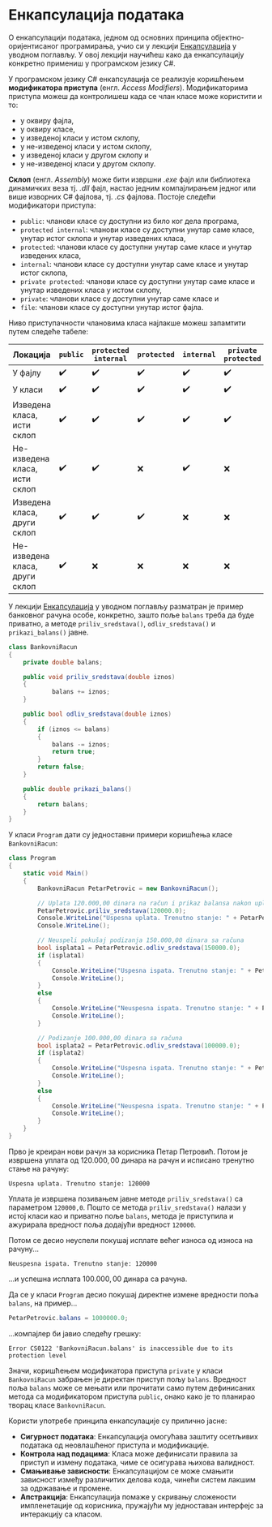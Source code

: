 # Енкапсулација података

О енкапсулацији података, једном од основних принципа објектно-оријентисаног
програмирања, учио си у лекцији [Енкапсулација](../1_osnovni_koncepti_oop/enkapsulacija.md)
у уводном поглављу. У овој лекцији научићеш како да енкапсулацију конкретно
примениш у програмском језику C#.

У програмском језику C# енкапсулација се реализује коришћењем
**модификатора приступа** (енгл. *Access Modifiers*). Модификаторима приступа
можеш да контролишеш када се члан класе може користити и то:

* у оквиру фајла,
* у оквиру класе,
* у изведеној класи у истом склопу,
* у не-изведеној класи у истом склопу,
* у изведеној класи у другом склопу и
* у не-изведеној класи у другом склопу.

**Склоп** (енгл. *Assembly*) може бити извршни *.exe* фајл или библиотека
динамичких веза тј. *.dll* фајл, настао једним компајлирањем једног или више
изворних C# фајлова, тј. *.cs* фајлова. Постоје следећи модификатори приступа:

* `public`: чланови класе су доступни из било ког дела програма,
* `protected internal`: чланови класе су доступни унутар саме класе, унутар
истог склопа и унутар изведених класа,
* `protected`: чланови класе су доступни унутар саме класе и унутар изведених
класа,
* `internal`: чланови класе су доступни унутар саме класе и унутар истог
склопа,
* `private protected`: чланови класе су доступни унутар саме класе и унутар
изведених класа у истом склопу,
* `private`: чланови класе су доступни унутар саме класе и
* `file`: чланови класе су доступни унутар истог фајла.

Ниво приступачности члановима класа најлакше можеш запамтити путем следеће
табеле:

| Локација                       | `public` | `protected internal` | `protected` | `internal` | `private protected` | `private` | `file` |
|--------------------------------|--------|--------------------|-----------|----------|-------------------|---------|------|
| У фајлу                        | ✔️        | ✔️                    | ✔️           | ✔️          | ✔️                   | ✔️         | ✔️      |
| У класи                        | ✔️        | ✔️                    | ✔️           | ✔️          | ✔️                   | ✔️         | ❌      |
| Изведена класа, исти склоп     | ✔️        | ✔️                    | ✔️           | ✔️          | ✔️                   | ❌         | ❌      |
| Не-изведена класа, исти склоп  | ✔️        | ✔️                    | ❌           | ✔️          | ❌                   | ❌         | ❌      |
| Изведена класа, други склоп    | ✔️        | ✔️                    | ✔️           | ❌          | ❌                   | ❌         | ❌      |
| Не-изведена класа, други склоп | ✔️        | ❌                    | ❌           | ❌          | ❌                   | ❌         | ❌      |

У лекцији [Енкапсулација](../1_osnovni_koncepti_oop/enkapsulacija.md) у уводном
поглављу разматран је пример банковног рачуна особе, конкретно, зашто поље
`balans` треба да буде приватно, а методе `priliv_sredstava()`,
`odliv_sredstava()` и `prikazi_balans()` јавне.

```cs
class BankovniRacun
{
    private double balans;

    public void priliv_sredstava(double iznos)
    {
            balans += iznos;
    }

    public bool odliv_sredstava(double iznos)
    {
        if (iznos <= balans)
        {
            balans -= iznos;
            return true;
        }
        return false;
    }

    public double prikazi_balans()
    {
        return balans;
    }
}
```

У класи `Program` дати су једноставни примери коришћења класе `BankovniRacun`:

```cs
class Program
{
    static void Main()
    {
        BankovniRacun PetarPetrovic = new BankovniRacun();

        // Uplata 120.000,00 dinara na račun i prikaz balansa nakon uplate:
        PetarPetrovic.priliv_sredstava(120000.0);
        Console.WriteLine("Uspesna uplata. Trenutno stanje: " + PetarPetrovic.prikazi_balans());
        Console.WriteLine();

        // Neuspeli pokušaj podizanja 150.000,00 dinara sa računa
        bool isplata1 = PetarPetrovic.odliv_sredstava(150000.0);
        if (isplata1)
        {
            Console.WriteLine("Uspesna ispata. Trenutno stanje: " + PetarPetrovic.prikazi_balans());
            Console.WriteLine();
        }
        else
        {
            Console.WriteLine("Neuspesna ispata. Trenutno stanje: " + PetarPetrovic.prikazi_balans());
            Console.WriteLine();
        }

        // Podizanje 100.000,00 dinara sa računa
        bool isplata2 = PetarPetrovic.odliv_sredstava(100000.0);
        if (isplata2)
        {
            Console.WriteLine("Uspesna ispata. Trenutno stanje: " + PetarPetrovic.prikazi_balans());
            Console.WriteLine();
        }
        else
        {
            Console.WriteLine("Neuspesna ispata. Trenutno stanje: " + PetarPetrovic.prikazi_balans());
            Console.WriteLine();
        }
    }
}
```

Прво је креиран нови рачун за корисника Петар Петровић. Потом је извршена
уплата од $120.000,00$ динара на рачун и исписано тренутно стање на рачуну:

```text
Uspesna uplata. Trenutno stanje: 120000
```

Уплата је извршена позивањем јавне методе `priliv_sredstava()` са параметром
`120000,0`. Пошто се метода `priliv_sredstava()` налази у истој класи као и
приватно поље `balans`, метода је приступила и ажурирала вредност поља додајући
вредност `120000`.

Потом се десио неуспели покушај исплате већег износа од износа на рачуну...

```text
Neuspesna ispata. Trenutno stanje: 120000
```

...и успешна исплата $100.000,00$ динара са рачуна.

Да се у класи `Program` десио покушај директнe измене вредности поља `balans`,
на пример...

```cs
PetarPetrovic.balans = 1000000.0;
```

...компајлер би јавио следећу грешку:

```text
Error CS0122 'BankovniRacun.balans' is inaccessible due to its protection level
```

Значи, коришћењем модификатора приступа `private` у класи `BankovniRacun`
забрањен је директан приступ пољу `balans`. Вредност поља `balans` може се
мењати или прочитати само путем дефинисаних метода са модификатором приступа
`public`, онако како је то планирао творац класе `BankovniRacun`.

Користи употребе принципа енкапсулације су прилично јасне:

* **Сигурност података**: Енкапсулација омогућава заштиту осетљивих података од
неовлашћеног приступа и модификације.
* **Контрола над подацима**: Класа може дефинисати правила за приступ и измену
података, чиме се осигурава њихова валидност.
* **Смањивање зависности**: Енкапсулацијом се може смањити зависност између
различитих делова кода, чинећи систем лакшим за одржавање и промене.
* **Апстракција**: Енкапсулација помаже у скривању сложености импленетације од
корисника, пружајући му једноставан интерфејс за интеракцију са класом.
